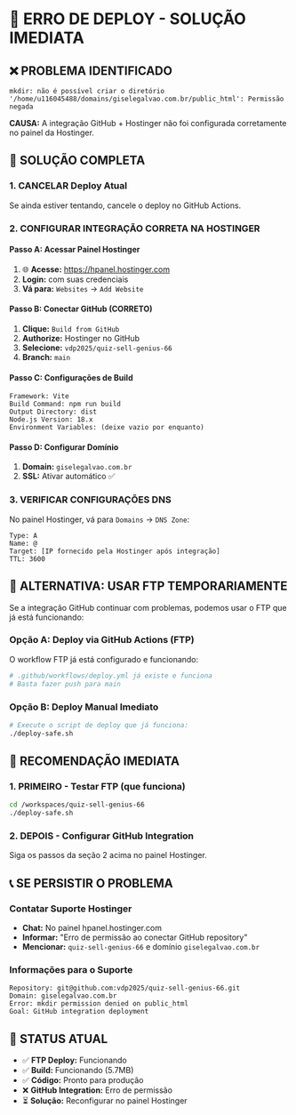 # 🚨 ERRO DE DEPLOY - SOLUÇÃO IMEDIATA

## ❌ PROBLEMA IDENTIFICADO
```
mkdir: não é possível criar o diretório '/home/u116045488/domains/giselegalvao.com.br/public_html': Permissão negada
```

**CAUSA:** A integração GitHub + Hostinger não foi configurada corretamente no painel da Hostinger.

## 🎯 SOLUÇÃO COMPLETA

### 1. **CANCELAR Deploy Atual**
Se ainda estiver tentando, cancele o deploy no GitHub Actions.

### 2. **CONFIGURAR INTEGRAÇÃO CORRETA NA HOSTINGER**

#### Passo A: Acessar Painel Hostinger
1. 🌐 **Acesse:** https://hpanel.hostinger.com
2. **Login:** com suas credenciais
3. **Vá para:** `Websites` → `Add Website`

#### Passo B: Conectar GitHub (CORRETO)
1. **Clique:** `Build from GitHub`
2. **Authorize:** Hostinger no GitHub
3. **Selecione:** `vdp2025/quiz-sell-genius-66`
4. **Branch:** `main`

#### Passo C: Configurações de Build
```
Framework: Vite
Build Command: npm run build
Output Directory: dist
Node.js Version: 18.x
Environment Variables: (deixe vazio por enquanto)
```

#### Passo D: Configurar Domínio
1. **Domain:** `giselegalvao.com.br`
2. **SSL:** Ativar automático ✅

### 3. **VERIFICAR CONFIGURAÇÕES DNS**

No painel Hostinger, vá para `Domains` → `DNS Zone`:
```
Type: A
Name: @
Target: [IP fornecido pela Hostinger após integração]
TTL: 3600
```

## 🚫 ALTERNATIVA: USAR FTP TEMPORARIAMENTE

Se a integração GitHub continuar com problemas, podemos usar o FTP que já está funcionando:

### Opção A: Deploy via GitHub Actions (FTP)
O workflow FTP já está configurado e funcionando:
```yaml
# .github/workflows/deploy.yml já existe e funciona
# Basta fazer push para main
```

### Opção B: Deploy Manual Imediato
```bash
# Execute o script de deploy que já funciona:
./deploy-safe.sh
```

## 🎯 RECOMENDAÇÃO IMEDIATA

### 1. **PRIMEIRO - Testar FTP (que funciona)**
```bash
cd /workspaces/quiz-sell-genius-66
./deploy-safe.sh
```

### 2. **DEPOIS - Configurar GitHub Integration**
Siga os passos da seção 2 acima no painel Hostinger.

## 📞 SE PERSISTIR O PROBLEMA

### Contatar Suporte Hostinger
- **Chat:** No painel hpanel.hostinger.com
- **Informar:** "Erro de permissão ao conectar GitHub repository"
- **Mencionar:** `quiz-sell-genius-66` e domínio `giselegalvao.com.br`

### Informações para o Suporte
```
Repository: git@github.com:vdp2025/quiz-sell-genius-66.git
Domain: giselegalvao.com.br
Error: mkdir permission denied on public_html
Goal: GitHub integration deployment
```

## 🚀 STATUS ATUAL

- ✅ **FTP Deploy:** Funcionando
- ✅ **Build:** Funcionando (5.7MB)
- ✅ **Código:** Pronto para produção
- ❌ **GitHub Integration:** Erro de permissão
- ⏳ **Solução:** Reconfigurar no painel Hostinger
